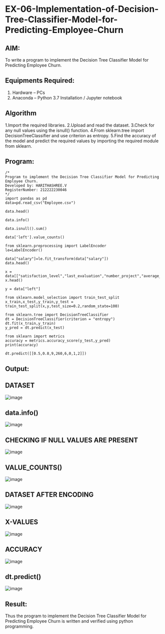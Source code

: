 # EX-06-Implementation-of-Decision-Tree-Classifier-Model-for-Predicting-Employee-Churn

## AIM:
To write a program to implement the Decision Tree Classifier Model for Predicting Employee Churn.

## Equipments Required:
1. Hardware – PCs
2. Anaconda – Python 3.7 Installation / Jupyter notebook

## Algorithm
1.Import the required libraries.
2.Upload and read the dataset.
3.Check for any null values using the isnull() function.
4.From sklearn.tree import DecisionTreeClassifier and use criterion as entropy.
5.Find the accuracy of the model and predict the required values by importing the required module from sklearn.

## Program:
```
/*
Program to implement the Decision Tree Classifier Model for Predicting Employee Churn.
Developed by: HARITHASHREE.V
RegisterNumber: 212222230046
*/
import pandas as pd
data=pd.read_csv("Employee.csv")

data.head()

data.info()

data.isnull().sum()

data['left'].value_counts()

from sklearn.preprocessing import LabelEncoder
le=LabelEncoder()

data["salary"]=le.fit_transform(data["salary"])
data.head()

x = data[["satisfaction_level","last_evaluation","number_project","average_montly_hours","time_spend_company","Work_accident","promotion_last_5years","salary"]]
x.head()

y = data["left"]

from sklearn.model_selection import train_test_split
x_train,x_test,y_train,y_test = train_test_split(x,y,test_size=0.2,random_state=100)

from sklearn.tree import DecisionTreeClassifier
dt = DecisionTreeClassifier(criterion = "entropy")
dt.fit(x_train,y_train)
y_pred = dt.predict(x_test)

from sklearn import metrics
accuracy = metrics.accuracy_score(y_test,y_pred)
print(accuracy)

dt.predict([[0.5,0.8,9,260,6,0,1,2]])
```

## Output:
## DATASET
![image](https://github.com/haritha-venkat/Implementation-of-Decision-Tree-Classifier-Model-for-Predicting-Employee-Churn/assets/121285701/eadd9524-ca49-4702-a038-1b17d643e32e)

## data.info()
![image](https://github.com/haritha-venkat/Implementation-of-Decision-Tree-Classifier-Model-for-Predicting-Employee-Churn/assets/121285701/bd66b8e0-85da-4b65-8cec-ccd1ab3cfa92)


## CHECKING IF NULL VALUES ARE PRESENT
![image](https://github.com/haritha-venkat/Implementation-of-Decision-Tree-Classifier-Model-for-Predicting-Employee-Churn/assets/121285701/7c01ab07-be7f-4aef-a166-f750c7e9bc3e)

## VALUE_COUNTS()
![image](https://github.com/haritha-venkat/Implementation-of-Decision-Tree-Classifier-Model-for-Predicting-Employee-Churn/assets/121285701/66008e54-d055-4478-a980-c4735a723a24)


## DATASET AFTER ENCODING

![image](https://github.com/haritha-venkat/Implementation-of-Decision-Tree-Classifier-Model-for-Predicting-Employee-Churn/assets/121285701/b2ce6ba2-529c-4b17-8960-fad60d7a2c6d)
## X-VALUES

![image](https://github.com/haritha-venkat/Implementation-of-Decision-Tree-Classifier-Model-for-Predicting-Employee-Churn/assets/121285701/1f833ca6-e8e3-4766-ae7b-e914b5081aa9)


## ACCURACY
![image](https://github.com/haritha-venkat/Implementation-of-Decision-Tree-Classifier-Model-for-Predicting-Employee-Churn/assets/121285701/a0dfbbcb-70f0-4043-b092-1d87747e66d8)

## dt.predict()
![image](https://github.com/haritha-venkat/Implementation-of-Decision-Tree-Classifier-Model-for-Predicting-Employee-Churn/assets/121285701/02864350-6c13-4d56-b494-53407665fd4e)

## Result:
Thus the program to implement the  Decision Tree Classifier Model for Predicting Employee Churn is written and verified using python programming.
